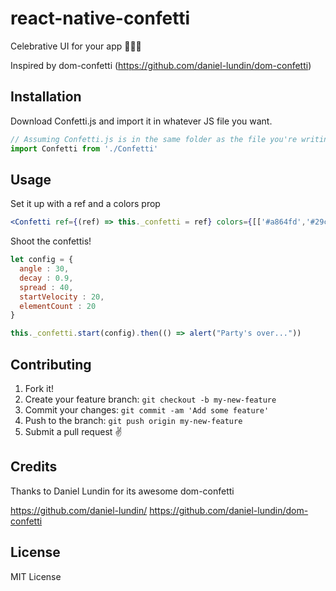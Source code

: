 # react-native-confetti

Celebrative UI for your app 🎉🎉🎉

Inspired by dom-confetti (https://github.com/daniel-lundin/dom-confetti)

## Installation

Download Confetti.js and import it in whatever JS file you want.
```javascript
// Assuming Confetti.js is in the same folder as the file you're writing this in:
import Confetti from './Confetti'
```

## Usage

Set it up with a ref and a colors prop

```jsx
<Confetti ref={(ref) => this._confetti = ref} colors={[['#a864fd','#29cdff','#78ff44']} />
```

Shoot the confettis!
```javascript
let config = {
  angle : 30,
  decay : 0.9,
  spread : 40,
  startVelocity : 20,
  elementCount : 20
}

this._confetti.start(config).then(() => alert("Party's over..."))
```

## Contributing

1. Fork it!
2. Create your feature branch: `git checkout -b my-new-feature`
3. Commit your changes: `git commit -am 'Add some feature'`
4. Push to the branch: `git push origin my-new-feature`
5. Submit a pull request ✌️

## Credits

Thanks to Daniel Lundin for its awesome dom-confetti

https://github.com/daniel-lundin/
https://github.com/daniel-lundin/dom-confetti

## License

MIT License
